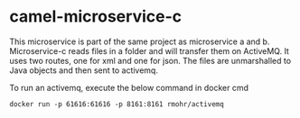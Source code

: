 # camel-microservice-c
This microservice is part of the same project as microservice a and b. 
Microservice-c reads files in a folder and will transfer them on ActiveMQ.
It uses two routes, one for xml and one for json. The files are unmarshalled to Java objects and then sent to activemq.

To run an activemq, execute the below command in docker cmd

	docker run -p 61616:61616 -p 8161:8161 rmohr/activemq


